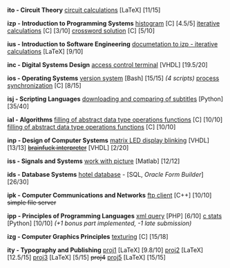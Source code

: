 **ito - Circuit Theory**
[circuit calculations](../ito/proj.tex) [LaTeX] [11/15]

**izp - Introduction to Programming Systems**
[histogram](../izp/proj1/proj1.c) [C] [4.5/5]
[iterative calculations](../izp/proj1/proj2.c) [C] [3/10]
[crossword solution](../izp/proj1/proj3.c) [C] [5/10]

**ius - Introduction to Software Engineering**
[documetation to izp - iterative calculations](../ius/proj2.tex) [LaTeX] [9/10]

**inc - Digital Systems Design**
[access control terminal](../inc/fsm.vhd) [VHDL] [19.5/20]

**ios - Operating Systems**
[version system](../ios/proj1/) [Bash] [15/15] *(4 scripts)*
[process synchronization](../ios/proj2/santa.c) [C] [8/15]

**isj - Scripting Languages**
[downloading and comparing of subtitles](../isj/titles.py) [Python] [35/40]

**ial - Algorithms**
[filling of abstract data type operations functions](../ial/du1/) [C] [10/10]
[filling of abstract data type operations functions](../ial/du2/) [C] [10/10]

**inp - Design of Computer Systems**
[matrix LED display blinking](../inp/proj1/fpga/ledc8x8.vhd) [VHDL] [13/13]
[~~brainfuck interpreter~~](../inp/proj2/cpu_nedokoncene.vhd) [VHDL] [2/20]

**iss - Signals and Systems**
[work with picture](../iss/reseni.m) [Matlab] [12/12]

**ids - Database Systems**
[hotel database](../ids/projekt) - [SQL, *Oracle Form Builder*] [26/30]

**ipk - Computer Communications and Networks**
[ftp client](../ipk/projekt1/ftpclient.cpp) [C++] [10/10]
~~simple file server~~

**ipp - Principles of Programming Languages**
[xml query](../ipp/proj1/xqr.php) [PHP] [6/10]
[c stats](/ipp/proj2/cst.py) [Python] [10/10] *(+1 bonus part implemented, -1 late submission)*

**izg - Computer Graphics Principles**
[texturing](../izg/projekt/student.c) [C] [15/18]

**ity - Typography and Publishing**
[proj1](../ity/proj1/proj1.tex) [LaTeX] [9.8/10]
[proj2](../ity/proj2/proj2.tex) [LaTeX] [12.5/15]
[proj3](../ity/proj3/proj3.tex) [LaTeX] [5/15]
~~proj4~~
[proj5](../ity/proj5/proj5.tex) [LaTeX] [15/15]
